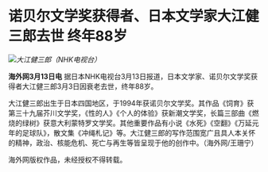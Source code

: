 # 诺贝尔文学奖获得者、日本文学家大江健三郎去世 终年88岁

![](https://inews.gtimg.com/om_bt/Otc7VgMfEmmp5jvX7ETKqfq7PtpIKVdCkhAqj6lYICiNUAA/1000)_大江健三郎（NHK电视台）_

**海外网3月13日电** 据日本NHK电视台3月13日报道，日本文学家、诺贝尔文学奖获得者大江健三郎3月3日因衰老去世，终年88岁。

大江健三郎出生于日本四国地区，于1994年获诺贝尔文学奖。其作品《饲育》获第三十九届芥川文学奖，《性的人》《个人的体验》获新潮文学奖，长篇三部曲《燃烧的绿树》获意大利蒙特罗文学奖。其他重要作品有小说《水死》《空翻》《万延元年的足球队》，散文集《冲绳札记》等。大江健三郎的写作范围宽广且具人本关怀的精神，政治、核能危机、死亡与再生等皆呈现于他的创作中。（海外网/王珊宁）

海外网版权作品，未经授权不得转载。

